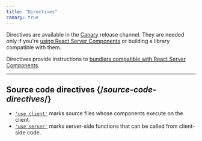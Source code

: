 ```yaml
---
title: "Directives"
canary: true
---
```


<Canary>

Directives are available in the [Canary](https://react.dev/community/versioning-policy#canary-channel) release channel. They are needed only if you're [using React Server Components](/learn/start-a-new-react-project#bleeding-edge-react-frameworks) or building a library compatible with them.

</Canary>

<Intro>

Directives provide instructions to [bundlers compatible with React Server Components](/learn/start-a-new-react-project#bleeding-edge-react-frameworks).

</Intro>

---

## Source code directives {/*source-code-directives*/}

* [`'use client'`](/reference/react/use-client) marks source files whose components execute on the client.
* [`'use server'`](/reference/react/use-server) marks server-side functions that can be called from client-side code.